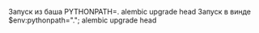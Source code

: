 Запуск из баша
    PYTHONPATH=. alembic upgrade head
Запуск в винде
    $env:pythonpath="."; alembic upgrade head